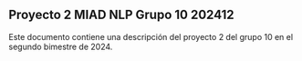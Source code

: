 ## Proyecto 2 MIAD NLP Grupo 10 202412

Este documento contiene una descripción del proyecto 2 del grupo 10 en el segundo bimestre de 2024.